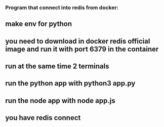 ### Program that connect into redis from docker:

## make env for python

## you need to download in docker redis official image and run it with port 6379 in the container

## run at the same time 2 terminals
## run the python app with python3 app.py
## run the node app with node app.js
## you have redis connect
